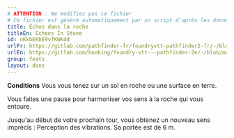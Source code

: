 ```yaml
---
# ATTENTION : Ne modifiez pas ce fichier
# Ce fichier est généré automatiquement par un script d'après les données du module Foundry VTT officiel et de sa traduction
title: Échos dans la roche
titleEn: Echoes In Stone
id: nKkbEKbE9vfKWKdd
urlFr: https://gitlab.com/pathfinder-fr/foundryvtt-pathfinder2-fr/-/blob/master/data/feats/nKkbEKbE9vfKWKdd.htm
urlEn: https://gitlab.com/hooking/foundry-vtt---pathfinder-2e/-/blob/master/packs/data/feats.db/echoes-in-stone.json
group: feats
layout: dons
---
```

**Conditions** Vous vous tenez sur un sol en roche ou une surface en terre.

Vous faites une pause pour harmoniser vos sens à la roche qui vous entoure.

Jusqu'au début de votre prochain tour, vous obtenez un nouveau sens imprécis : Perception des vibrations. Sa portée est de 6 m.


